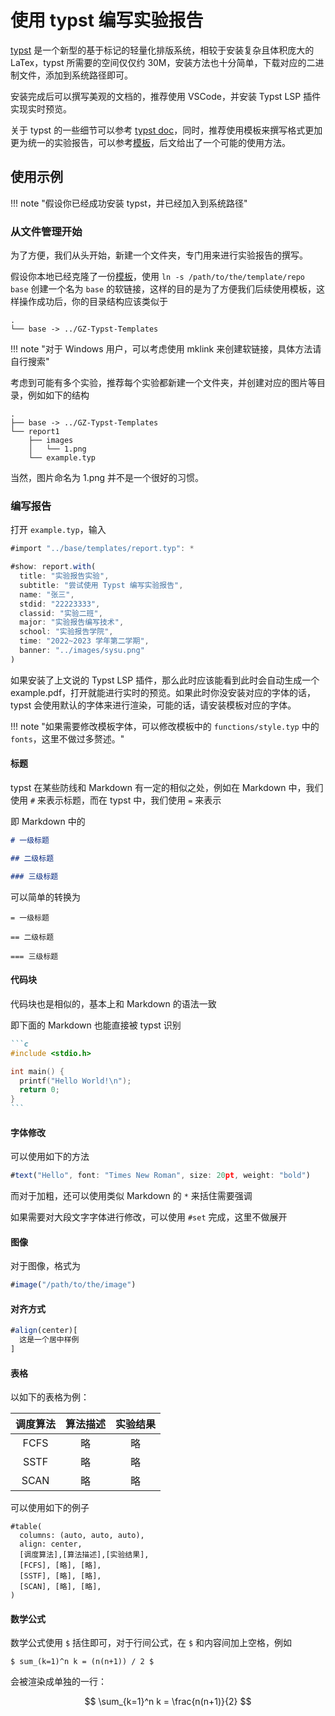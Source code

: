 # 使用 typst 编写实验报告

[typst](https://github.com/typst/typst) 是一个新型的基于标记的轻量化排版系统，相较于安装复杂且体积庞大的 LaTex，typst 所需要的空间仅仅约 30M，安装方法也十分简单，下载对应的二进制文件，添加到系统路径即可。

安装完成后可以撰写美观的文档的，推荐使用 VSCode，并安装 Typst LSP 插件实现实时预览。

关于 typst 的一些细节可以参考 [typst doc](https://typst.app/docs/)，同时，推荐使用模板来撰写格式更加更为统一的实验报告，可以参考[模板](https://github.com/GZTimeWalker/GZ-Typst-Templates)，后文给出了一个可能的使用方法。

## 使用示例

!!! note "假设你已经成功安装 typst，并已经加入到系统路径"

### 从文件管理开始

为了方便，我们从头开始，新建一个文件夹，专门用来进行实验报告的撰写。

假设你本地已经克隆了一份[模板](https://github.com/GZTimeWalker/GZ-Typst-Templates)，使用 `ln -s /path/to/the/template/repo base` 创建一个名为 `base` 的软链接，这样的目的是为了方便我们后续使用模板，这样操作成功后，你的目录结构应该类似于

```log
.
└── base -> ../GZ-Typst-Templates
```

!!! note "对于 Windows 用户，可以考虑使用 mklink 来创建软链接，具体方法请自行搜索"

考虑到可能有多个实验，推荐每个实验都新建一个文件夹，并创建对应的图片等目录，例如如下的结构

```log
.
├── base -> ../GZ-Typst-Templates
└── report1
    ├── images
    │   └── 1.png
    └── example.typ
```

当然，图片命名为 1.png 并不是一个很好的习惯。

### 编写报告

打开 `example.typ`，输入

```js
#import "../base/templates/report.typ": *

#show: report.with(
  title: "实验报告实验",
  subtitle: "尝试使用 Typst 编写实验报告",
  name: "张三",
  stdid: "22223333",
  classid: "实验二班",
  major: "实验报告编写技术",
  school: "实验报告学院",
  time: "2022~2023 学年第二学期",
  banner: "../images/sysu.png"
)
```

如果安装了上文说的 Typst LSP 插件，那么此时应该能看到此时会自动生成一个 example.pdf，打开就能进行实时的预览。如果此时你没安装对应的字体的话，typst 会使用默认的字体来进行渲染，可能的话，请安装模板对应的字体。

!!! note "如果需要修改模板字体，可以修改模板中的 `functions/style.typ` 中的 `fonts`，这里不做过多赘述。"

#### 标题

typst 在某些防线和 Markdown 有一定的相似之处，例如在 Markdown 中，我们使用 `#` 来表示标题，而在 typst 中，我们使用 `=` 来表示

即 Markdown 中的

```markdown
# 一级标题

## 二级标题

### 三级标题
```

可以简单的转换为

```text
= 一级标题

== 二级标题

=== 三级标题
```

#### 代码块

代码块也是相似的，基本上和 Markdown 的语法一致

即下面的 Markdown 也能直接被 typst 识别

````markdown
```c
#include <stdio.h>

int main() {
  printf("Hello World!\n");
  return 0;
}
```
````

#### 字体修改

可以使用如下的方法

```js
#text("Hello", font: "Times New Roman", size: 20pt, weight: "bold")
```

而对于加粗，还可以使用类似 Markdown 的 `*` 来括住需要强调

如果需要对大段文字字体进行修改，可以使用 `#set` 完成，这里不做展开

#### 图像

对于图像，格式为

```js
#image("/path/to/the/image")
```

#### 对齐方式

```js
#align(center)[
  这是一个居中样例
]
```

#### 表格

以如下的表格为例：

| 调度算法 | 算法描述 | 实验结果 |
| :------: | :------: | :------: |
|   FCFS   |    略    |    略    |
|   SSTF   |    略    |    略    |
|   SCAN   |    略    |    略    |

可以使用如下的例子

```text
#table(
  columns: (auto, auto, auto),
  align: center,
  [调度算法],[算法描述],[实验结果],
  [FCFS], [略], [略],
  [SSTF], [略], [略],
  [SCAN], [略], [略],
)
```

#### 数学公式

数学公式使用 `$` 括住即可，对于行间公式，在 `$` 和内容间加上空格，例如

```text
$ sum_(k=1)^n k = (n(n+1)) / 2 $
```

会被渲染成单独的一行：

$$ \sum_{k=1}^n k = \frac{n(n+1)}{2} $$
